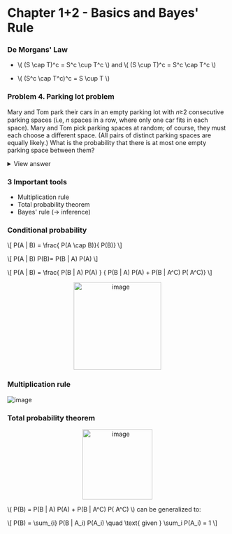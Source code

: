 # Chapter 1+2 - Basics and Bayes' Rule

### De Morgans' Law

- \\( (S \cap T)^c = S^c \cup T^c \\) and \\( (S \cup T)^c = S^c \cap T^c \\)

- \\( (S^c \cap T^c)^c = S \cup T \\)

### Problem 4. Parking lot problem

Mary and Tom park their cars in an empty parking lot with 𝑛≥2 consecutive parking spaces (i.e, 𝑛 spaces in a row, where only one car fits in each space). Mary and Tom pick parking spaces at random; of course, they must each choose a different space. (All pairs of distinct parking spaces are equally likely.) What is the probability that there is at most one empty parking space between them?

<details>
<summary>View answer</summary>

- when first car is at head or tail, second car has 2 configurations for each case (gives 4 configurations)
- when first car is at head+1 or tail-1, second har has 3 configurations for each case (gives 6 configurations)
- when first car is at the rest of the place, second car has 4 configurations for each case, giving 4*(n-4) configurations
- the total number of all possible configurations is n*(n-1)
- so the answer should be (4*(n-4)+ 4 +6)/(n*(n-1))

</details>

### 3 Important tools
- Multiplication rule
- Total probability theorem
- Bayes' rule (-> inference)

### Conditional probability

\\[
P(A | B) = \frac{ P(A \cap B)}{ P(B)}
\\]

\\[
P(A | B) P(B)= P(B | A) P(A)
\\]

\\[
P(A | B) = \frac{ P(B | A) P(A) } { P(B | A) P(A) + P(B | A^C) P( A^C)}
\\]

<p align="center">
<img src="https://user-images.githubusercontent.com/161689/118391403-61c83f00-b634-11eb-930a-5a3485b787e7.png" width="200" alt="image"/>
</p>

### Multiplication rule 

![image](https://user-images.githubusercontent.com/161689/118391741-35152700-b636-11eb-8693-2175e57036bc.png)


### Total probability theorem


<p align="center">
<img src="https://user-images.githubusercontent.com/161689/118392492-51b35e00-b63a-11eb-91a8-d213871c1a12.png" width="160" alt="image"/>
</p>


\\(
P(B) = P(B | A) P(A) + P(B | A^C) P( A^C)
\\) can be generalized to:

\\[
P(B) = \sum_{i} P(B | A_i) P(A_i) \quad \text{ given } \sum_i P(A_i) = 1
\\]

